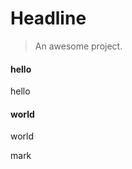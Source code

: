 # Headline

> An awesome project.

<!-- tabs:start --> 

#### **hello**

hello

#### **world**

world

<!-- tabs:end -->

mark